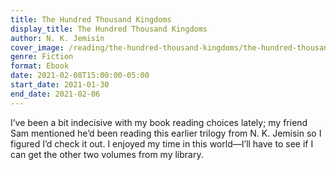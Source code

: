 ```yaml
---
title: The Hundred Thousand Kingdoms
display_title: The Hundred Thousand Kingdoms
author: N. K. Jemisin
cover_image: /reading/the-hundred-thousand-kingdoms/the-hundred-thousand-kingdoms.jpg
genre: Fiction
format: Ebook
date: 2021-02-08T15:00:00-05:00
start_date: 2021-01-30
end_date: 2021-02-06
---
```


I’ve been a bit indecisive with my book reading choices lately; my friend Sam mentioned he’d been reading this earlier trilogy from N. K. Jemisin so I figured I’d check it out. I enjoyed my time in this world—I’ll have to see if I can get the other two volumes from my library.
